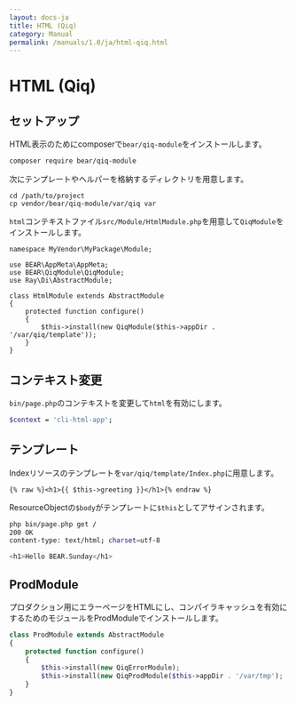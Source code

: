 ```yaml
---
layout: docs-ja
title: HTML (Qiq)
category: Manual
permalink: /manuals/1.0/ja/html-qiq.html
---
```


# HTML (Qiq)

## セットアップ

HTML表示のためにcomposerで`bear/qiq-module`をインストールします。

```bash
composer require bear/qiq-module
```

次にテンプレートやヘルパーを格納するディレクトリを用意します。

```
cd /path/to/project
cp vendor/bear/qiq-module/var/qiq var
```

`html`コンテキストファイル`src/Module/HtmlModule.php`を用意して`QiqModule`をインストールします。

```php?start_inline
namespace MyVendor\MyPackage\Module;

use BEAR\AppMeta\AppMeta;
use BEAR\QiqModule\QiqModule;
use Ray\Di\AbstractModule;

class HtmlModule extends AbstractModule
{
    protected function configure()
    {
        $this->install(new QiqModule($this->appDir . '/var/qiq/template'));
    }
}
```

## コンテキスト変更

`bin/page.php`のコンテキストを変更して`html`を有効にします。

```bash
$context = 'cli-html-app';
```

## テンプレート

Indexリソースのテンプレートを`var/qiq/template/Index.php`に用意します。

```
{% raw %}<h1>{{ $this->greeting }}</h1>{% endraw %}
```

ResourceObjectの`$body`がテンプレートに`$this`としてアサインされます。

```bash
php bin/page.php get /
200 OK
content-type: text/html; charset=utf-8

<h1>Hello BEAR.Sunday</h1>
```

## ProdModule

プロダクション用にエラーページをHTMLにし、コンパイラキャッシュを有効にするためのモジュールをProdModuleでインストールします。

```php
class ProdModule extends AbstractModule
{
    protected function configure()
    {
        $this->install(new QiqErrorModule);
        $this->install(new QiqProdModule($this->appDir . '/var/tmp');
    }
}
```

